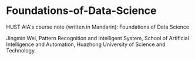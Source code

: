 # Foundations-of-Data-Science
HUST AIA's course note (written in Mandarin): Foundations of Data Science

Jingmin Wei, Pattern Recognition and Intelligent System, School of Artificial Intelligence and Automation, Huazhong University of Science and Technology.
